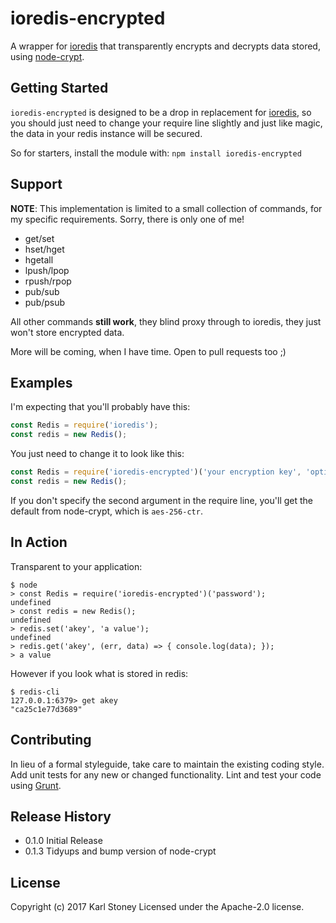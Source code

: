 # ioredis-encrypted
A wrapper for [ioredis](https://github.com/luin/ioredis) that transparently encrypts and decrypts data stored, using [node-crypt](https://github.com/Stono/node-crypt).

## Getting Started
`ioredis-encrypted` is designed to be a drop in replacement for [ioredis](https://github.com/luin/ioredis), so you should just need to change your require line slightly and just like magic, the data in your redis instance will be secured.

So for starters, install the module with: `npm install ioredis-encrypted`

## Support
**NOTE**: This implementation is limited to a small collection of commands, for my specific requirements.  Sorry, there is only one of me!

  - get/set
  - hset/hget
  - hgetall
  - lpush/lpop
  - rpush/rpop
  - pub/sub
  - pub/psub

All other commands __still work__, they blind proxy through to ioredis, they just won't store encrypted data.

More will be coming, when I have time.  Open to pull requests too ;)

## Examples
I'm expecting that you'll probably have this:

```javascript
const Redis = require('ioredis');
const redis = new Redis();
```

You just need to change it to look like this:

```javascript
const Redis = require('ioredis-encrypted')('your encryption key', 'optional algorithm');
const redis = new Redis();
```

If you don't specify the second argument in the require line, you'll get the default from node-crypt, which is `aes-256-ctr`.

## In Action

Transparent to your application:
```
$ node
> const Redis = require('ioredis-encrypted')('password');
undefined
> const redis = new Redis();
undefined
> redis.set('akey', 'a value');
undefined
> redis.get('akey', (err, data) => { console.log(data); });
> a value
```

However if you look what is stored in redis:
```
$ redis-cli
127.0.0.1:6379> get akey
"ca25c1e77d3689"
```

## Contributing
In lieu of a formal styleguide, take care to maintain the existing coding style. Add unit tests for any new or changed functionality. Lint and test your code using [Grunt](http://gruntjs.com/).

## Release History
 - 0.1.0 Initial Release
 - 0.1.3 Tidyups and bump version of node-crypt

## License
Copyright (c) 2017 Karl Stoney
Licensed under the Apache-2.0 license.
